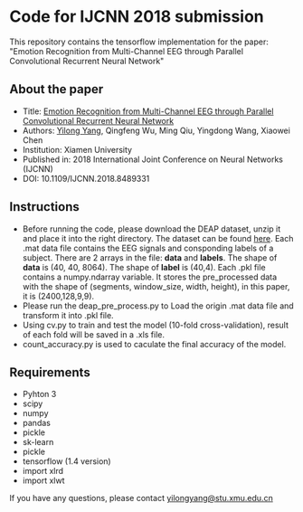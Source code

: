 # Code for IJCNN 2018 submission
This repository contains the tensorflow implementation for the paper: "Emotion Recognition from Multi-Channel EEG through Parallel Convolutional Recurrent Neural Network"
## About the paper
* Title: [Emotion Recognition from Multi-Channel EEG through Parallel Convolutional Recurrent Neural Network](https://ieeexplore.ieee.org/document/8489331)
* Authors: [Yilong Yang](https://ynulonger.github.io/), Qingfeng Wu, Ming Qiu, Yingdong Wang, Xiaowei Chen
* Institution: Xiamen University
* Published in: 2018 International Joint Conference on Neural Networks (IJCNN) 
* DOI: 10.1109/IJCNN.2018.8489331
## Instructions
* Before running the code, please download the DEAP dataset, unzip it and place it into the right directory. The dataset can be found [here](http://www.eecs.qmul.ac.uk/mmv/datasets/deap/index.html). Each .mat data file contains the EEG signals and consponding labels of a subject. There are 2 arrays in the file: **data** and **labels**. The shape of **data** is (40, 40, 8064). The shape of **label** is (40,4). Each .pkl file contains a numpy.ndarray variable. It stores the pre_processed data with the shape of (segments, window_size, width, height), in this paper, it is (2400,128,9,9).
* Please run the deap_pre_process.py to Load the origin .mat data file and transform it into .pkl file.
* Using cv.py to train and test the model (10-fold cross-validation), result of each fold will be saved in a .xls file.
* count_accuracy.py is used to caculate the final accuracy of the model.
## Requirements
+ Pyhton 3
+ scipy
+ numpy
+ pandas
+ pickle
+ sk-learn
+ pickle
+ tensorflow (1.4 version)
+ import xlrd
+ import xlwt

If you have any questions, please contact yilongyang@stu.xmu.edu.cn
